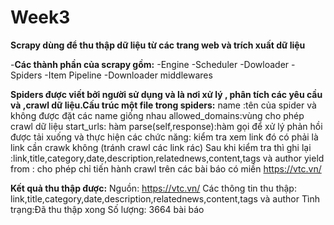 # Week3


**Scrapy dùng để thu thập dữ liệu từ các trang web và trích xuất dữ liệu** 

-**Các thành phần của scrapy gồm:**
 -Engine
 -Scheduler
 -Dowloader
 -Spiders
 -Item Pipeline
 -Downloader middlewares

**Spiders được viết bởi người sử dụng và là nơi xử lý , phân tích các yêu cầu và ,crawl dữ liệu.Cấu trúc một file trong spiders:**
name :tên của spider và không được đặt các name giống nhau
allowed_domains:vùng cho phép crawl dữ liệu
start_urls:
hàm parse(self,response):hàm gọi để xử lý phản hồi được tải xuống và thực hiện các chức năng:
kiểm tra xem link đó có phải là link cần crawk không (tránh crawl các link rác) 
Sau khi kiểm tra thì ghi lại :link,title,category,date,description,relatednews,content,tags và author
yield from : cho phép chỉ tiến hành crawl trên các bài báo có miền https://vtc.vn/


**Kết quả thu thập được:**
Nguồn: https://vtc.vn/
Các thông tin thu thập: link,title,category,date,description,relatednews,content,tags và author
Tình trạng:Đã thu thập xong 
Số lượng: 3664 bài báo


